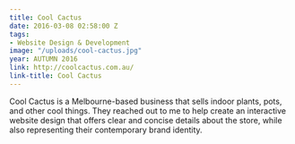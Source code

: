 ```yaml
---
title: Cool Cactus
date: 2016-03-08 02:58:00 Z
tags:
- Website Design & Development
image: "/uploads/cool-cactus.jpg"
year: AUTUMN 2016
link: http://coolcactus.com.au/
link-title: Cool Cactus
---
```


Cool Cactus is a Melbourne-based business that sells indoor plants, pots, and other cool things. They reached out to me to help create an interactive website design that offers clear and concise details about the store, while also representing their contemporary brand identity.